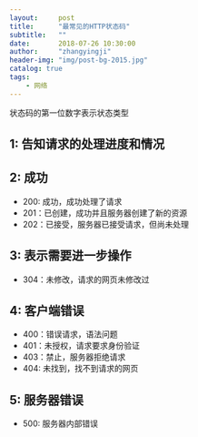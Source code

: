```yaml
---
layout:     post
title:      "最常见的HTTP状态码"
subtitle:   ""
date:       2018-07-26 10:30:00
author:     "zhangyingji"
header-img: "img/post-bg-2015.jpg"
catalog: true
tags:
    - 网络
---
```



状态码的第一位数字表示状态类型

## 1: 告知请求的处理进度和情况

## 2: 成功
- 200: 成功，成功处理了请求
- 201：已创建，成功并且服务器创建了新的资源
- 202：已接受，服务器已接受请求，但尚未处理

## 3: 表示需要进一步操作
- 304：未修改，请求的网页未修改过

## 4: 客户端错误
- 400：错误请求，语法问题
- 401：未授权，请求要求身份验证
- 403：禁止，服务器拒绝请求
- 404: 未找到，找不到请求的网页

## 5: 服务器错误
- 500: 服务器内部错误